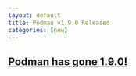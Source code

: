 ```yaml
---
layout: default
title: Podman v1.9.0 Released
categories: [new]
---
```

## [Podman has gone 1.9.0!](https://podman.io/releases/2020/04/17/podman-release-v1.9.0.html)

